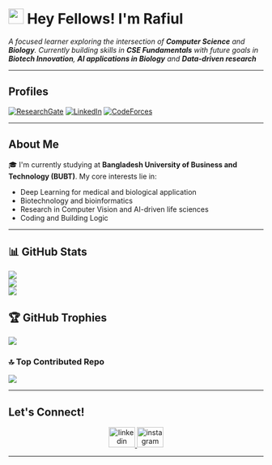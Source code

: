 <h1><img src="https://emojis.slackmojis.com/emojis/images/1531849430/4246/blob-sunglasses.gif?1531849430" width="30"/> Hey Fellows! I'm Rafiul</h1>

<p align="left">
  <em>
    A focused learner exploring the intersection of <strong>Computer Science</strong> and <strong>Biology</strong>. Currently building skills in <strong>CSE Fundamentals</strong> with future goals in <strong>Biotech Innovation</strong>, <strong>AI applications in Biology</strong> and <strong>Data-driven research</strong>
  </em>
</p>

---

## Profiles

 [![ResearchGate](https://img.shields.io/badge/Research_Gate-00CCBB.svg?&style=for-the-badge&logo=ResearchGate&logoColor=white)](https://www.researchgate.net/profile/rafiulislam)
 [![LinkedIn](https://img.shields.io/badge/LinkedIn-0077B5?style=for-the-badge&logo=linkedin&logoColor=white)](https://www.linkedin.com/in/rafiul-islam-2ab230379)
 [![CodeForces](https://img.shields.io/badge/Codeforces-1F8ACB?style=for-the-badge&logo=Codeforces&logoColor=white)](https://codeforces.com/profile/The_rafiul_56)
 
---

## About Me

🎓 I'm currently studying at **Bangladesh University of Business and Technology (BUBT)**. My core interests lie in:
- Deep Learning for medical and biological application
- Biotechnology and bioinformatics
- Research in Computer Vision and AI-driven life sciences
- Coding and Building Logic

---

## 📊 GitHub Stats

![](https://github-readme-stats.vercel.app/api?username=therafiul56&theme=gotham&hide_border=false&include_all_commits=false&count_private=true)<br/>
![](https://github-readme-streak-stats.herokuapp.com/?user=therafiul56&theme=gotham&hide_border=false)<br/>
![](https://github-readme-stats.vercel.app/api/top-langs/?username=therafiul56&theme=gotham&hide_border=false&layout=compact)

## 🏆 GitHub Trophies
![](https://github-profile-trophy.vercel.app/?username=therafiul56&theme=gotham&no-frame=false&no-bg=true&margin-w=4)

### 🔝 Top Contributed Repo
![](https://github-contributor-stats.vercel.app/api?username=therafiul56&limit=5&theme=gotham&combine_all_yearly_contributions=true)

---

## Let's Connect!

<div align="center">
  <a href="https://www.linkedin.com/in/rafiul-islam-2ab230379" target="_blank">
    <img src="https://raw.githubusercontent.com/maurodesouza/profile-readme-generator/master/src/assets/icons/social/linkedin/default.svg" width="52" height="40" alt="linkedin logo" />
  </a>
  <a href="https://www.instagram.com/the_saikalumi_56" target="_blank">
    <img src="https://raw.githubusercontent.com/maurodesouza/profile-readme-generator/master/src/assets/icons/social/instagram/default.svg" width="52" height="40" alt="instagram logo" />
  </a>
</div>

---
